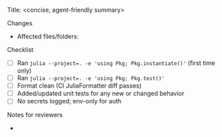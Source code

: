 Title: <concise, agent-friendly summary>

Changes
- Affected files/folders: <list>

Checklist
- [ ] Ran `julia --project=. -e 'using Pkg; Pkg.instantiate()'` (first time only)
- [ ] Ran `julia --project=. -e 'using Pkg; Pkg.test()'`
- [ ] Format clean (CI JuliaFormatter diff passes)
- [ ] Added/updated unit tests for any new or changed behavior
- [ ] No secrets logged; env-only for auth

Notes for reviewers
- <optional>
